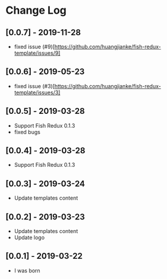 # Change Log

## [0.0.7] - 2019-11-28
- fixed issue (#9)[https://github.com/huangjianke/fish-redux-template/issues/9]

## [0.0.6] - 2019-05-23
- fixed issue (#3)[https://github.com/huangjianke/fish-redux-template/issues/3]

## [0.0.5] - 2019-03-28
- Support Fish Redux 0.1.3
- fixed bugs

## [0.0.4] - 2019-03-28
- Support Fish Redux 0.1.3

## [0.0.3] - 2019-03-24
- Update templates content

## [0.0.2] - 2019-03-23
- Update templates content
- Update logo

## [0.0.1] - 2019-03-22
- I was born




